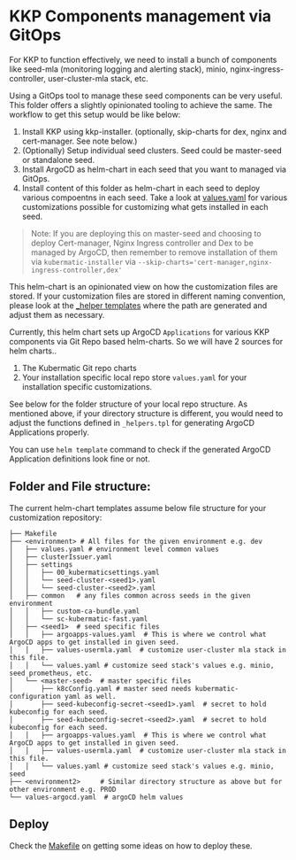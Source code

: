 # KKP Components management via GitOps

For KKP to function effectively, we need to install a bunch of components like seed-mla (monitoring logging and alerting stack), minio, nginx-ingress-controller, user-cluster-mla stack, etc.

Using a GitOps tool to manage these seed components can be very useful. This folder offers a slightly opinionated tooling to achieve the same. The workflow to get this setup would be like below:

1. Install KKP using kkp-installer. (optionally, skip-charts for dex, nginx and cert-manager. See note below.)
1. (Optionally) Setup individual seed clusters. Seed could be master-seed or standalone seed. 
1. Install ArgoCD as helm-chart in each seed that you want to managed via GitOps.
1. Install content of this folder as helm-chart in each seed to deploy various compoentns in each seed. Take a look at [values.yaml](./values.yaml) for various customizations possible for customizing what gets installed in each seed.

> Note: If you are deploying this on master-seed and choosing to deploy Cert-manager, Nginx Ingress controller and Dex to be managed by ArgoCD, then remember to remove installation of them via `kubermatic-installer` via `--skip-charts='cert-manager,nginx-ingress-controller,dex'`

This helm-chart is an opinionated view on how the customization files are stored. If your customization files are stored in different naming convention, please look at the [_helper templates](./templates/_helpers.tpl) where the path are generated and adjust them as necessary.

Currently, this helm chart sets up ArgoCD `Applications` for various KKP components via Git Repo based helm-charts. So we will have 2 sources for helm charts..
1. The Kubermatic Git repo charts
1. Your installation specific local repo store `values.yaml` for your installation specific customizations. 

See below for the folder structure of your local repo structure. As mentioned above, if your directory structure is different, you would need to adjust the functions defined in `_helpers.tpl` for generating ArgoCD Applications properly.

You can use `helm template` command to check if the generated ArgoCD Application definitions look fine or not.

## Folder and File structure:

The current helm-chart templates assume below file structure for your customization repository:

```shell
├── Makefile
├── <environment> # All files for the given environment e.g. dev
│   ├── values.yaml # environment level common values
│   ├── clusterIssuer.yaml
│   ├── settings
│   │   ├── 00_kubermaticsettings.yaml
│   │   └── seed-cluster-<seed1>.yaml
│   │   └── seed-cluster-<seed2>.yaml
│   ├── common   # any files common across seeds in the given environment
│   │   ├── custom-ca-bundle.yaml 
│   │   └── sc-kubermatic-fast.yaml
│   ├── <seed1>  # seed specific files
│   │   ├── argoapps-values.yaml  # This is where we control what ArgoCD apps to get installed in given seed.
│   │   ├── values-usermla.yaml  # customize user-cluster mla stack in this file.
│   │   └── values.yaml # customize seed stack's values e.g. minio, seed prometheus, etc.
│   └── <master-seed>  # master specific files
│       ├── k8cConfig.yaml # master seed needs kubermatic-configuration yaml as well.
│       ├── seed-kubeconfig-secret-<seed1>.yaml  # secret to hold kubeconfig for each seed.
│       ├── seed-kubeconfig-secret-<seed2>.yaml  # secret to hold kubeconfig for each seed.
│   │   ├── argoapps-values.yaml  # This is where we control what ArgoCD apps to get installed in given seed.
│   │   ├── values-usermla.yaml  # customize user-cluster mla stack in this file.
│   │   └── values.yaml # customize seed stack's values e.g. minio, seed 
├── <environment2>     # Similar directory structure as above but for other environment e.g. PROD
└── values-argocd.yaml  # argoCD helm values
```

## Deploy
Check the [Makefile](./proposed-dir-structure/Makefile) on getting some ideas on how to deploy these.
